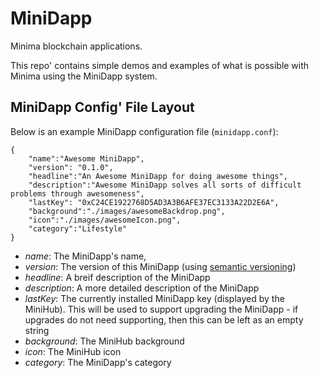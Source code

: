 # MiniDapp

Minima blockchain applications.

This repo' contains simple demos and examples of what is possible with Minima using the MiniDapp system.

## MiniDapp Config' File Layout

Below is an example MiniDapp configuration file (`minidapp.conf`):

```
{
	"name":"Awesome MiniDapp",
	"version": "0.1.0",
	"headline":"An Awesome MiniDapp for doing awesome things",
	"description":"Awesome MiniDapp solves all sorts of difficult problems through awesomeness",  
	"lastKey": "0xC24CE1922768D5AD3A3B6AFE37EC3133A22D2E6A",
	"background":"./images/awesomeBackdrop.png",
	"icon":"./images/awesomeIcon.png",
	"category":"Lifestyle"
}
```

+ _name_: The MiniDapp's name,
+ _version_: The version of this MiniDapp (using [semantic versioning](https://semver.org/))
+ _headline_: A breif description of the MiniDapp
+ _description_: A more detailed description of the MiniDapp
+ _lastKey_: The currently installed MiniDapp key (displayed by the MiniHub). This will be used to support upgrading the MiniDapp - if upgrades do not need supporting, then this can be left as an empty string
+ _background_: The MiniHub background
+ _icon_: The MiniHub icon
+ _category_: The MiniDapp's category
